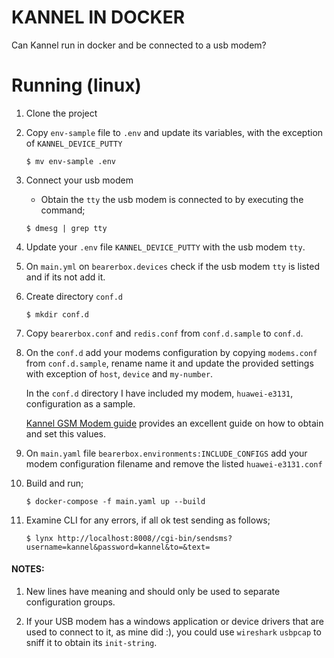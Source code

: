 # KANNEL IN DOCKER

Can Kannel run in docker and be connected to a usb modem?

# Running (linux)

1. Clone the project

2. Copy `env-sample` file to `.env` and update its variables, with the exception of `KANNEL_DEVICE_PUTTY`
    ```
    $ mv env-sample .env
    ```

3. Connect your usb modem

    * Obtain the `tty` the usb modem is connected to by executing the command;
    
    ```
    $ dmesg | grep tty
    ```
    
4. Update your `.env` file `KANNEL_DEVICE_PUTTY` with the usb modem `tty`.

5. On `main.yml` on `bearerbox.devices` check if the usb modem `tty` is listed and if its not add it.

6. Create directory `conf.d`
    ```
    $ mkdir conf.d
    ```

7. Copy `bearerbox.conf` and  `redis.conf` from `conf.d.sample` to `conf.d`.

8. On the `conf.d` add your modems configuration by copying `modems.conf` from `conf.d.sample`, rename name it and update the provided settings with exception of `host`, `device` and `my-number`.
    
    In the `conf.d` directory I have included my modem, `huawei-e3131`,  configuration as a sample.
    
    [Kannel GSM Modem guide](https://www.kannel.org/download/kannel-userguide-snapshot/userguide.html#sms-gateway) provides an excellent guide on how to obtain and set this values.

9. On `main.yaml` file `bearerbox.environments:INCLUDE_CONFIGS` add your modem configuration filename and remove the listed `huawei-e3131.conf`

10. Build and run; 
    ```
    $ docker-compose -f main.yaml up --build
    ```
    
11. Examine CLI for any errors, if all ok test sending as follows;
    ```
    $ lynx http://localhost:8008//cgi-bin/sendsms?username=kannel&password=kannel&to=&text=
    ```
    
#### NOTES:
1. New lines have meaning and should only be used to separate configuration groups.

2. If your USB modem has a windows application or device drivers that are used to connect to it, as mine did :), you could use `wireshark` `usbpcap` to sniff it to obtain its `init-string`.
